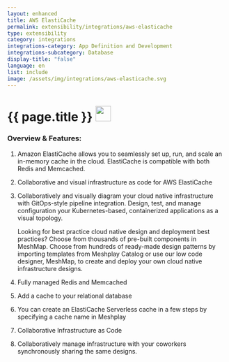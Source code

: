 ```yaml
---
layout: enhanced
title: AWS ElastiCache
permalink: extensibility/integrations/aws-elasticache
type: extensibility
category: integrations
integrations-category: App Definition and Development
integrations-subcategory: Database
display-title: "false"
language: en
list: include
image: /assets/img/integrations/aws-elasticache.svg
---
```


<h1>{{ page.title }} <img src="{{ page.image }}" style="width: 35px; height: 35px;" /></h1>


<!-- This needs replaced with the Category property, not the sub-category.
 #### About: Amazon ElastiCache allows you to seamlessly set up, run, and scale an in-memory cache in the cloud. ElastiCache is compatible with both Redis and Memcached. -->

### Overview & Features:

1. Amazon ElastiCache allows you to seamlessly set up, run, and scale an in-memory cache in the cloud. ElastiCache is compatible with both Redis and Memcached.

2. Collaborative and visual infrastructure as code for AWS ElastiCache

4. 
    Collaboratively and visually diagram your cloud native infrastructure with GitOps-style pipeline integration. Design, test, and manage configuration your Kubernetes-based, containerized applications as a visual topology.



    Looking for best practice cloud native design and deployment best practices? Choose from thousands of pre-built components in MeshMap. Choose from hundreds of ready-made design patterns by importing templates from Meshplay Catalog or use our low code designer, MeshMap, to create and deploy your own cloud native infrastructure designs.



5. Fully managed Redis and Memcached

6. Add a cache to your relational database

7. You can create an ElastiCache Serverless cache in a few steps by specifying a cache name in Meshplay

8. Collaborative Infrastructure as Code

9. Collaboratively manage infrastructure with your coworkers synchronously sharing the same designs.

